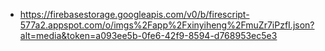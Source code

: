 - https://firebasestorage.googleapis.com/v0/b/firescript-577a2.appspot.com/o/imgs%2Fapp%2Fxinyiheng%2FmuZr7iPzfI.json?alt=media&token=a093ee5b-0fe6-42f9-8594-d768953ec5e3
